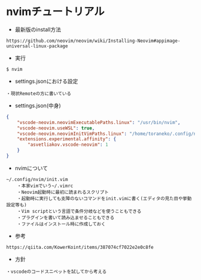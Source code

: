 # nvimチュートリアル

- 最新版のinstall方法
```
https://github.com/neovim/neovim/wiki/Installing-Neovim#appimage-universal-linux-package
```
- 実行
```
$ nvim
```

- settings.jsonにおける設定
```
・現状Remoteの方に書いている
```
- settings.json(中身)
```json
{
    "vscode-neovim.neovimExecutablePaths.linux": "/usr/bin/nvim",
    "vscode-neovim.useWSL": true,
    "vscode-neovim.neovimInitVimPaths.linux": "/home/toraneko/.config/nvim/init.vim",
    "extensions.experimental.affinity": {
        "asvetliakov.vscode-neovim": 1
    }
}
```

- nvimについて
```
~/.config/nvim/init.vim
    ・本家vimでいう~/.vimrc
    ・Neovim起動時に最初に読まれるスクリプト
    ・起動時に実行しても支障のないコマンドをinit.vimに書く(エディタの見た目や挙動設定等も)
    ・Vim scriptという言語で条件分岐などを使うこともできる
    ・プラグインを書いて読み込ませることもできる
    ・ファイルはインストール時に作成しておく
```

- 参考
```
https://qiita.com/KowerKoint/items/387074cf7022e2e0c8fe
```

- 方針
```
・vscodeのコードスニペットを試してから考える
```